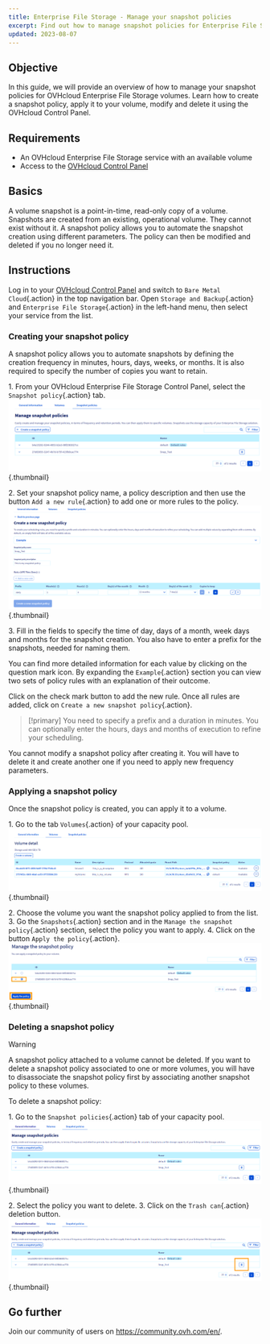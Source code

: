 ```yaml
---
title: Enterprise File Storage - Manage your snapshot policies
excerpt: Find out how to manage snapshot policies for Enterprise File Storage
updated: 2023-08-07
---
```


## Objective
  
In this guide, we will provide an overview of how to manage your snapshot policies for OVHcloud Enterprise File Storage volumes.
Learn how to create a snapshot policy, apply it to your volume, modify and delete it using the OVHcloud Control Panel.
  
## Requirements

- An OVHcloud Enterprise File Storage service with an available volume
- Access to the [OVHcloud Control Panel](https://www.ovh.com/auth/?action=gotomanager&from=https://www.ovh.ie/&ovhSubsidiary=ie)

## Basics

A volume snapshot is a point-in-time, read-only copy of a volume.
Snapshots are created from an existing, operational volume. They cannot exist without it. 
A snapshot policy allows you to automate the snapshot creation using different parameters. The policy can then be modified and deleted if you no longer need it.


## Instructions

Log in to your [OVHcloud Control Panel](https://www.ovh.com/auth/?action=gotomanager&from=https://www.ovh.ie/&ovhSubsidiary=ie) and switch to `Bare Metal Cloud`{.action} in the top navigation bar. Open `Storage and Backup`{.action} and `Enterprise File Storage`{.action} in the left-hand menu, then select your service from the list.

### Creating your snapshot policy

A snapshot policy allows you to automate snapshots by defining the creation frequency in minutes, hours, days, weeks, or months. 
It is also required to specify the number of copies you want to retain.

1\. From your OVHcloud Enterprise File Storage Control Panel, select the `Snapshot policy`{.action} tab.
![SnapshotPolicy](images/Snapshot_Policy_1.png){.thumbnail}

2\. Set your snapshot policy name, a policy description and then use the button `Add a new rule`{.action} to add one or more rules to the policy.
![SnapshotPolicy](images/Snapshot_Policy_2.png){.thumbnail}

3\. Fill in the fields to specify the time of day, days of a month, week days and months for the snapshot creation. You also have to enter a prefix for the snapshots, needed for naming them.

You can find more detailed information for each value by clicking on the question mark icon. By expanding the `Example`{.action} section you can view two sets of policy rules with an explanation of their outcome.

Click on the check mark button to add the new rule. Once all rules are added, click on `Create a new snapshot policy`{.action}.

> [!primary]
> You need to specify a prefix and a duration in minutes. You can optionally enter the hours, days and months of execution to refine your scheduling.
>

You cannot modify a snapshot policy after creating it. You will have to delete it and create another one if you need to apply new frequency parameters.  

### Applying a snapshot policy 

Once the snapshot policy is created, you can apply it to a volume.

1\. Go to the tab `Volumes`{.action} of your capacity pool.
![ApplySnapshotPolicy](images/Snapshot_Policy_3.png){.thumbnail}

2\. Choose the volume you want the snapshot policy applied to from the list.
3\.	Go the `Snapshots`{.action} section and in the `Manage the snapshot policy`{.action} section, select the policy you want to apply. 
4\.	Click on the button `Apply the policy`{.action}.
![ApplySnapshotPolicy](images/Snapshot_Policy_4.png){.thumbnail}

### Deleting a snapshot policy

> [!warning]
>
> A snapshot policy attached to a volume cannot be deleted. If you want to delete a snapshot policy associated to one or more volumes, you will have to disassociate the snapshot policy first by associating another snapshot policy to these volumes.
>

To delete a snapshot policy:

1\.	Go to the `Snapshot policies`{.action} tab of your capacity pool.
![DeleteSnapshotPolicy](images/Snapshot_Policy_5.png){.thumbnail}

2\.	Select the policy you want to delete.
3\.	Click on the `Trash can`{.action} deletion button.
![DeleteSnapshotPolicy](images/Snapshot_Policy_6.png){.thumbnail}


## Go further
  
Join our community of users on <https://community.ovh.com/en/>.
